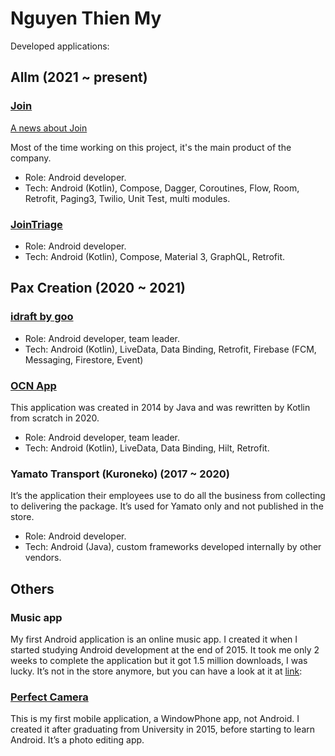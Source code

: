 # Nguyen Thien My

Developed applications:

## Allm (2021 ~ present)
### [Join](https://play.google.com/store/apps/details?id=jp.co.skillupjapan.join)

[A news about Join](https://ps.asia.nikkei.com/braziljapan3/)

Most of the time working on this project, it's the main product of the company.
- Role: Android developer.
- Tech: Android (Kotlin), Compose, Dagger, Coroutines, Flow, Room, Retrofit, Paging3, Twilio, Unit Test, multi modules.

### [JoinTriage](https://play.google.com/store/apps/details?id=net.allm.fasted)
- Role: Android developer.
- Tech: Android (Kotlin), Compose, Material 3, GraphQL, Retrofit.

## Pax Creation (2020 ~ 2021)
### [idraft by goo](https://play.google.com/store/apps/details?id=jp.ne.goo.dictapp.pro)
- Role: Android developer, team leader.
- Tech: Android (Kotlin), LiveData, Data Binding, Retrofit, Firebase (FCM, Messaging, Firestore, Event)

### [OCN App](https://play.google.com/store/apps/details?id=com.ntt.ocnmobileone)
This application was created in 2014 by Java and was rewritten by Kotlin from scratch in 2020.
- Role: Android developer, team leader.
- Tech: Android (Kotlin), LiveData, Data Binding, Hilt, Retrofit.

### Yamato Transport (Kuroneko) (2017 ~ 2020)
It’s the application their employees use to do all the business from collecting to delivering the package. It’s used for Yamato only and not published in the store.
- Role: Android developer.
- Tech: Android (Java), custom frameworks developed internally by other vendors.

## Others
### Music app
My first Android application is an online music app. I created it when I started studying Android development at the end of 2015. It took me only 2 weeks to complete the application but it got 1.5 million downloads, I was lucky. It’s not in the store anymore, but you can have a look at it at [link](https://nhc-san-nonstop-tng-hp.en.uptodown.com/android):

### [Perfect Camera](https://apps.microsoft.com/detail/9NBLGGH5C1ML?hl=en-US&gl=US)
This is my first mobile application, a WindowPhone app, not Android. I created it after graduating from University in 2015, before starting to learn Android. It’s a photo editing app.
